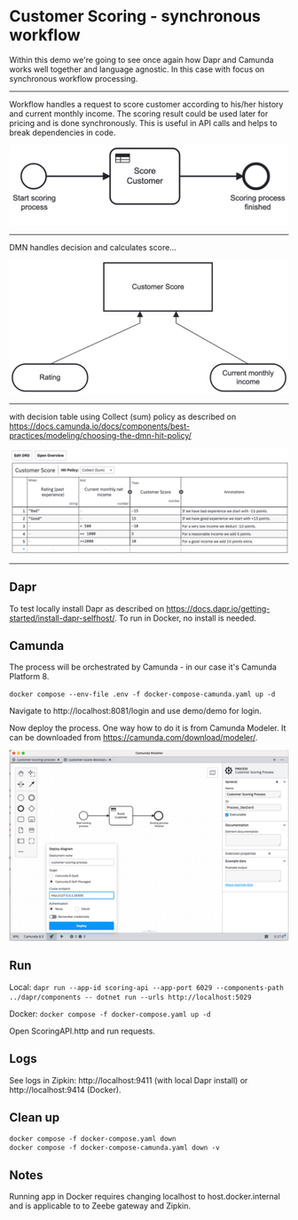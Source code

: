 # Customer Scoring - synchronous workflow

Within this demo we're going to see once again how Dapr and Camunda works well together and language agnostic.
In this case with focus on synchronous workflow processing.

---

Workflow handles a request to score customer according to his/her history and current monthly income. 
The scoring result could be used later for pricing and is done synchronously. This is useful in API calls and helps
to break dependencies in code.

![Customer Scoring Process](./ScoringAPI/Camunda/img/customer-scoring-process.png)

---

DMN handles decision and calculates score...

![Customer Scoring Decision (DMN)](./ScoringAPI/Camunda/img/customer-score-decision.png)

---

with decision table using Collect (sum) policy as described on https://docs.camunda.io/docs/components/best-practices/modeling/choosing-the-dmn-hit-policy/

![Customer Scoring Process](./ScoringAPI/Camunda/img/customer-score-table.png)

---

## Dapr

To test locally install Dapr as described on https://docs.dapr.io/getting-started/install-dapr-selfhost/. To run in Docker, no install is needed.

## Camunda

The process will be orchestrated by Camunda - in our case it's Camunda Platform 8. 

`docker compose --env-file .env -f docker-compose-camunda.yaml up -d`

Navigate to http://localhost:8081/login and use demo/demo for login.

Now deploy the process. One way how to do it is from Camunda Modeler. 
It can be downloaded from https://camunda.com/download/modeler/.

![Deploy](./ScoringAPI/Camunda/img/process-deploy.png)

## Run 

Local: `dapr run --app-id scoring-api --app-port 6029 --components-path ../dapr/components -- dotnet run --urls http://localhost:5029`

Docker: `docker compose -f docker-compose.yaml up -d`

Open ScoringAPI.http and run requests.

## Logs

See logs in Zipkin: http://localhost:9411 (with local Dapr install) or http://localhost:9414 (Docker).

## Clean up

```terminal
docker compose -f docker-compose.yaml down
docker compose -f docker-compose-camunda.yaml down -v
```

## Notes

Running app in Docker requires changing localhost to host.docker.internal and is applicable to to Zeebe gateway and Zipkin.


